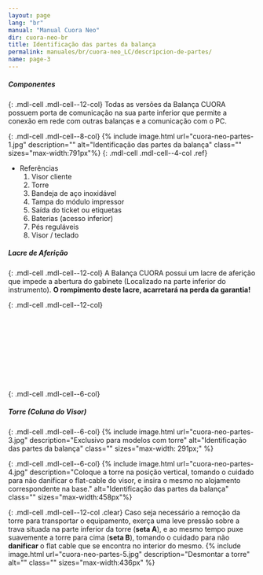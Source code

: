 ```yaml
---
layout: page
lang: "br"
manual: "Manual Cuora Neo"
dir: cuora-neo-br
title: Identificação das partes da balança
permalink: manuales/br/cuora-neo_LC/descripcion-de-partes/
name: page-3
---
```

##### Componentes
{: .mdl-cell .mdl-cell--12-col}
Todas as versões da Balança CUORA possuem porta de comunicação na sua parte inferior que permite a conexão em rede com outras balanças e a comunicação com o PC.

{: .mdl-cell .mdl-cell--8-col}
{% include image.html url="cuora-neo-partes-1.jpg" description="" alt="Identificação das partes da balança" class="" sizes="max-width:791px"%}
{: .mdl-cell .mdl-cell--4-col .ref}
- Referências
  1. Visor cliente
  2. Torre
  3. Bandeja de aço inoxidável
  4. Tampa do módulo impressor
  5. Saída do ticket ou etiquetas
  6. Baterias (acesso inferior)
  7. Pés reguláveis
  8. Visor / teclado


##### Lacre de Aferição
{: .mdl-cell .mdl-cell--12-col}
A Balança CUORA possui um lacre de aferição que impede a abertura do gabinete (Localizado na parte inferior do instrumento).
**O rompimento deste lacre, acarretará na perda da garantia!**

{: .mdl-cell .mdl-cell--12-col}

<br>
<br>
<br>
<br>
<br>
<br>
<br>
<br>

{: .mdl-cell .mdl-cell--6-col}
##### Torre (Coluna do Visor)

{: .mdl-cell .mdl-cell--6-col}
{% include image.html url="cuora-neo-partes-3.jpg" description="Exclusivo para modelos com torre" alt="Identificação das partes da balança" class="" sizes="max-width: 291px;" %}

{: .mdl-cell .mdl-cell--6-col}
{% include image.html url="cuora-neo-partes-4.jpg" description="Coloque a torre na posição vertical, tomando o cuidado para não danificar o flat-cable do visor, e insira o mesmo no alojamento correspondente na base." alt="Identificação das partes da balança" class="" sizes="max-width:458px"%}

{: .mdl-cell .mdl-cell--12-col .clear}
Caso seja necessário a remoção da torre para transportar o equipamento, exerça uma leve pressão sobre a trava situada na parte inferior da torre (**seta A**), e ao mesmo tempo puxe suavemente a torre para cima (**seta B**), tomando o cuidado para não **danificar** o flat cable que se encontra no interior do mesmo.
{% include image.html url="cuora-neo-partes-5.jpg" description="Desmontar a torre" alt="" class="" sizes="max-width:436px" %}
